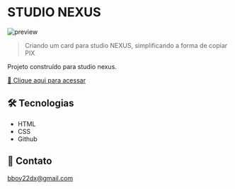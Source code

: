 # STUDIO  NEXUS

![preview](https://user-images.githubusercontent.com/43155042/203370853-9876127b-a49a-428f-b643-e72b00d809b3.png)



> Criando um card para studio NEXUS, simplificando a forma de copiar PIX

Projeto construído para studio nexus.

[🔗 Clique aqui para acessar]( https://bboy22dxdavid.github.io/studioNexus/)


## 🛠 Tecnologias

- HTML
- CSS
- Github

## 💛 Contato

bboy22dx@gmail.com
